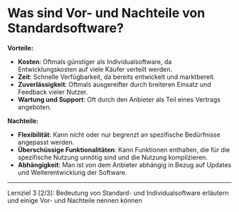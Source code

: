 # Was sind Vor- und Nachteile von Standardsoftware?

**Vorteile:**
- **Kosten**: Oftmals günstiger als Individualsoftware, da Entwicklungskosten auf viele Käufer verteilt werden.
- **Zeit**: Schnelle Verfügbarkeit, da bereits entwickelt und marktbereit.
- **Zuverlässigkeit**: Oftmals ausgereifter durch breiteren Einsatz und Feedback vieler Nutzer.
- **Wartung und Support**: Oft durch den Anbieter als Teil eines Vertrags angeboten.

**Nachteile:**
- **Flexibilität**: Kann nicht oder nur begrenzt an spezifische Bedürfnisse angepasst werden.
- **Überschüssige Funktionalitäten**: Kann Funktionen enthalten, die für die spezifische Nutzung unnötig sind und die Nutzung komplizieren.
- **Abhängigkeit**: Man ist von dem Anbieter abhängig in Bezug auf Updates und Weiterentwicklung der Software.

---

Lernziel 3 \[2/3\]: Bedeutung von Standard- und Individualsoftware erläutern und einige Vor- und Nachteile nennen können
